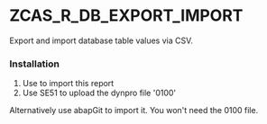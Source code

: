 # ZCAS_R_DB_EXPORT_IMPORT
Export and import database table values via CSV.

### Installation
1. Use to import this report
2. Use SE51 to upload the dynpro file '0100'

Alternatively use abapGit to import it. You won't need the 0100 file.

